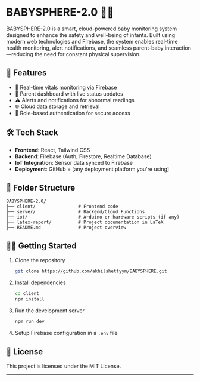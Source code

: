 
# BABYSPHERE-2.0 👶📡

BABYSPHERE-2.0 is a smart, cloud-powered baby monitoring system designed to enhance the safety and well-being of infants. Built using modern web technologies and Firebase, the system enables real-time health monitoring, alert notifications, and seamless parent-baby interaction—reducing the need for constant physical supervision.

## 🚀 Features

- 🔴 Real-time vitals monitoring via Firebase
- 📲 Parent dashboard with live status updates
- ⚠️ Alerts and notifications for abnormal readings
- 🌐 Cloud data storage and retrieval
- 🤝 Role-based authentication for secure access

## 🛠️ Tech Stack

- **Frontend**: React, Tailwind CSS
- **Backend**: Firebase (Auth, Firestore, Realtime Database)
- **IoT Integration**: Sensor data synced to Firebase
- **Deployment**: GitHub + [any deployment platform you're using]

## 📁 Folder Structure

```
BABYSPHERE-2.0/
├── client/                # Frontend code
├── server/                # Backend/Cloud Functions
├── iot/                   # Arduino or hardware scripts (if any)
├── latex-report/          # Project documentation in LaTeX
├── README.md              # Project overview
```

## 🧑‍💻 Getting Started

1. Clone the repository  
   ```bash
   git clone https://github.com/akhilshettyym/BABYSPHERE.git
   ```

2. Install dependencies  
   ```bash
   cd client
   npm install
   ```

3. Run the development server  
   ```bash
   npm run dev
   ```

4. Setup Firebase configuration in a `.env` file

## 📄 License

This project is licensed under the MIT License.

---